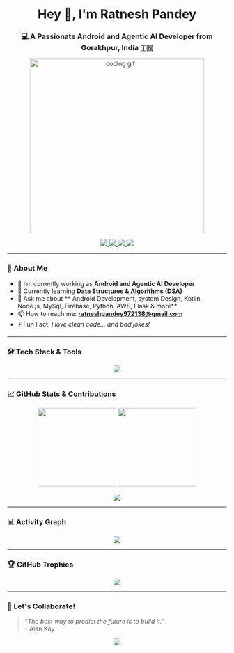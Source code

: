 <h1 align="center">Hey 👋, I'm Ratnesh Pandey</h1>
<h3 align="center">💻 A Passionate Android and Agentic AI Developer from Gorakhpur, India 🇮🇳</h3>

<p align="center">
  <img src="https://media.giphy.com/media/qgQUggAC3Pfv687qPC/giphy.gif" width="400" alt="coding gif">
</p>

<p align="center">
  <a href="https://x.com/RatneshPadey18">
    <img src="https://img.shields.io/twitter/follow/@RatneshPadey18?logo=twitter&style=for-the-badge" />
  </a>
  <a href="https://www.linkedin.com/in/ratnesh-pandey-38593b27b/">
    <img src="https://img.shields.io/badge/LinkedIn-0077B5?style=for-the-badge&logo=linkedin&logoColor=white" />
  </a>
  <a href="https://www.instagram.com/ratnesh.pandit.9721/">
    <img src="https://img.shields.io/badge/Instagram-E4405F?style=for-the-badge&logo=instagram&logoColor=white" />
  </a>
  <a href="mailto:ratneshpandey972138@gmail.com">
    <img src="https://img.shields.io/badge/Gmail-D14836?style=for-the-badge&logo=gmail&logoColor=white" />
  </a>
</p>

---

### 🚀 About Me

- 🔭 I’m currently working as  **Android and Agentic AI Developer**
- 🌱 Currently learning **Data Structures & Algorithms (DSA)**
- 🧠 Ask me about ** Android Development, system Design, Kotlin, Node.js, MySql, Firebase, Python, AWS, Flask & more**
- 📫 How to reach me: **ratneshpandey972138@gmail.com**
- ⚡ Fun Fact: *I love clean code... and bad jokes!*

---

### 🛠️ Tech Stack & Tools

<p align="center">
  <img src="https://skillicons.dev/icons?i=kotlin,nodejs,flask,js,html,firebase,docker,aws,git,github,cpp,c,python,postman,mysql" />
</p>

---

### 📈 GitHub Stats & Contributions

<p align="center">
  <img src="https://github-readme-stats.vercel.app/api?username=ratneshpandit9721&show_icons=true&theme=tokyonight" height="180"/>
  <img src="https://github-readme-stats.vercel.app/api/top-langs/?username=ratneshpandit9721&layout=compact&theme=tokyonight" height="180"/>
</p>

<p align="center">
  <img src="https://github-readme-streak-stats.herokuapp.com/?user=ratneshpandit9721&theme=tokyonight" />
</p>

---

### 📊 Activity Graph

<p align="center">
  <img src="https://github-readme-activity-graph.vercel.app/graph?username=ratneshpandit9721&theme=tokyo-night" />
</p>

---

### 🏆 GitHub Trophies

<p align="center">
  <img src="https://github-profile-trophy.vercel.app/?username=ratneshpandit9721&theme=dracula&row=2&column=4" />
</p>

---

### 💬 Let's Collaborate!

> *“The best way to predict the future is to build it.”*  
> – Alan Kay

<p align="center">
  <img src="https://readme-typing-svg.herokuapp.com/?lines=Android+and+Agentic+AI+Developer;Problem+Solver;Open+Source+Contributor;Lifelong+Learner&center=true&width=500&height=45">
</p>
